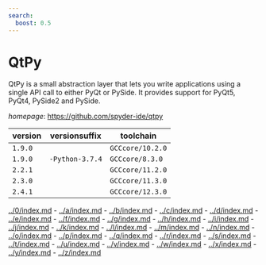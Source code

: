 ```yaml
---
search:
  boost: 0.5
---
```

# QtPy

QtPy is a small abstraction layer that lets you write applications using a single API call to either PyQt or PySide.  It provides support for PyQt5, PyQt4, PySide2 and PySide.

*homepage*: <https://github.com/spyder-ide/qtpy>

version | versionsuffix | toolchain
--------|---------------|----------
``1.9.0`` |  | ``GCCcore/10.2.0``
``1.9.0`` | ``-Python-3.7.4`` | ``GCCcore/8.3.0``
``2.2.1`` |  | ``GCCcore/11.2.0``
``2.3.0`` |  | ``GCCcore/11.3.0``
``2.4.1`` |  | ``GCCcore/12.3.0``

[../0/index.md](0) - [../a/index.md](a) - [../b/index.md](b) - [../c/index.md](c) - [../d/index.md](d) - [../e/index.md](e) - [../f/index.md](f) - [../g/index.md](g) - [../h/index.md](h) - [../i/index.md](i) - [../j/index.md](j) - [../k/index.md](k) - [../l/index.md](l) - [../m/index.md](m) - [../n/index.md](n) - [../o/index.md](o) - [../p/index.md](p) - [../q/index.md](q) - [../r/index.md](r) - [../s/index.md](s) - [../t/index.md](t) - [../u/index.md](u) - [../v/index.md](v) - [../w/index.md](w) - [../x/index.md](x) - [../y/index.md](y) - [../z/index.md](z)

